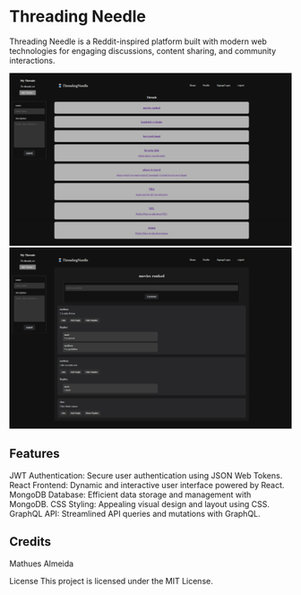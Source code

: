 # Threading Needle

Threading Needle is a Reddit-inspired platform built with modern web technologies for engaging discussions, content sharing, and community interactions.

![screenshot](./client//src/assets/images/screenshot1.jpeg)
![screenshot](./client//src/assets/images/screenshot2.jpeg)

## Features
JWT Authentication: Secure user authentication using JSON Web Tokens.
React Frontend: Dynamic and interactive user interface powered by React.
MongoDB Database: Efficient data storage and management with MongoDB.
CSS Styling: Appealing visual design and layout using CSS.
GraphQL API: Streamlined API queries and mutations with GraphQL.

## Credits 
Mathues Almeida

License
This project is licensed under the MIT License.
